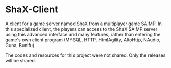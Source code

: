 # ShaX-Client
A client for a game server named ShaX from a multiplayer game SA:MP. In this specialized client, the players can access to the ShaX SA:MP server using this advanced interface and many features, rather than entering the game's own client program (MYSQL, HTTP, HtmlAgility, AltoHttp, NAudio, Guna, Bunifu)

The codes and resources for this project were not shared. Only the releases will be shared.
